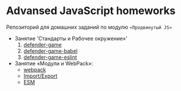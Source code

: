 # Advansed JavaScript homeworks

Репозиторий для домашних заданий по модулю `«Продвинутый JS»`

- Занятие 'Стандарты и Рабочее окружение»'
  1. [defender-game]()
  2. [defender-game-babel]()
  3. [defender-game-eslint]()
- Занятие «Модули и WebPack»:
  - [webpack](https://github.com/KoensBerg/advanced-js-homeworks/tree/master/webpack)
  - [Import/Export](https://github.com/KoensBerg/advanced-js-homeworks/tree/master/import-export)
  - [ESM](https://github.com/KoensBerg/advanced-js-homeworks/tree/master/ESM)
